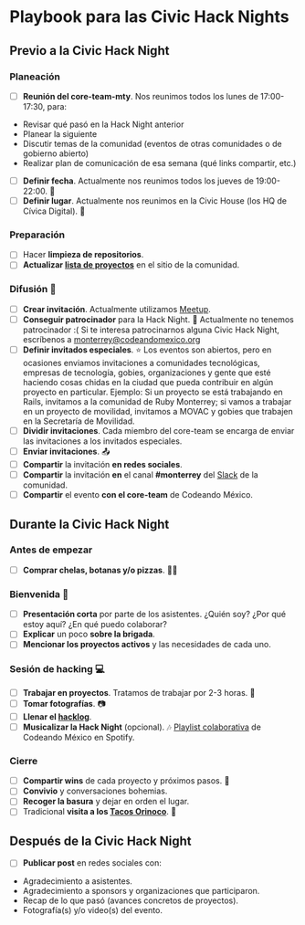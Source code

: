 # Playbook para las Civic Hack Nights

## Previo a la Civic Hack Night

### Planeación

- [ ] **Reunión del core-team-mty**. Nos reunimos todos los lunes de 17:00-17:30, para:
* Revisar qué pasó en la Hack Night anterior
* Planear la siguiente
* Discutir temas de la comunidad (eventos de otras comunidades o de gobierno abierto)
* Realizar plan de comunicación de esa semana (qué links compartir, etc.)
- [ ] **Definir fecha**. Actualmente nos reunimos todos los jueves de 19:00-22:00. 📅
- [ ] **Definir lugar**. Actualmente nos reunimos en la Civic House (los HQ de Cívica Digital). 🏡

### Preparación

- [ ] Hacer **limpieza de repositorios**.
- [ ] **Actualizar [lista de proyectos](https://codeandomonterrey.github.io/projects.html)** en el sitio de la comunidad.

### Difusión 📢

- [ ] **Crear invitación**. Actualmente utilizamos [Meetup](http://meetup.com/CodeandoMonterrey).
- [ ] **Conseguir patrocinador** para la Hack Night. 💸 Actualmente no tenemos patrocinador :( Si te interesa patrocinarnos alguna Civic Hack Night, escríbenos a [monterrey@codeandomexico.org](mailto:monterrey@codeandomexico.org)
- [ ] **Definir invitados especiales**. ⭐️ Los eventos son abiertos, pero en ocasiones enviamos invitaciones a comunidades tecnológicas, empresas de tecnología, gobies, organizaciones y gente que esté haciendo cosas chidas en la ciudad que pueda contribuir en algún proyecto en particular. Ejemplo: Si un proyecto se está trabajando en Rails, invitamos a la comunidad de Ruby Monterrey; si vamos a trabajar en un proyecto de movilidad, invitamos a MOVAC y gobies que trabajen en la Secretaría de Movilidad.
- [ ] **Dividir invitaciones**. Cada miembro del core-team se encarga de enviar las invitaciones a los invitados especiales.
- [ ] **Enviar invitaciones**. 📤
- [ ] **Compartir** la invitación **en redes sociales**. 
- [ ] **Compartir** la invitación **en** el canal **#monterrey** del [Slack](http://slack.codeandomexico.org) de la comunidad.
- [ ] **Compartir** el evento **con el core-team** de Codeando México.

## Durante la Civic Hack Night

### Antes de empezar

- [ ] **Comprar chelas, botanas y/o pizzas**. 🍻🍕

### Bienvenida 👫

- [ ] **Presentación corta** por parte de los asistentes. ¿Quién soy? ¿Por qué estoy aquí? ¿En qué puedo colaborar?
- [ ] **Explicar** un poco **sobre la brigada**.
- [ ] **Mencionar los proyectos activos** y las necesidades de cada uno.

### Sesión de hacking 💻

- [ ] **Trabajar en proyectos**. Tratamos de trabajar por 2-3 horas. 👳
- [ ] **Tomar fotografías**. 📷
- [ ] **Llenar el [hacklog](https://hackpad.com/Codeando-Monterrey-hacklog-puPMmwCC1Mj)**.
- [ ] **Musicalizar la Hack Night** (opcional). 🎶 [Playlist colaborativa](https://open.spotify.com/user/1242538795/playlist/6nfQngEDjTRnwrrOlP9Evk) de Codeando México en Spotify.

### Cierre 

- [ ] **Compartir wins** de cada proyecto y próximos pasos. 💪
- [ ] **Convivio** y conversaciones bohemias. 
- [ ] **Recoger la basura** y dejar en orden el lugar. 
- [ ] Tradicional **visita a los [Tacos Orinoco](http://taqueriaorinoco.com/)**. 🐂

## Después de la Civic Hack Night 

- [ ] **Publicar post** en redes sociales con:
* Agradecimiento a asistentes.
* Agradecimiento a sponsors y organizaciones que participaron.
* Recap de lo que pasó (avances concretos de proyectos).
* Fotografía(s) y/o video(s) del evento.
